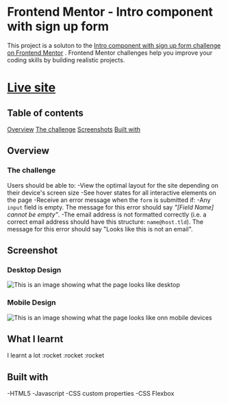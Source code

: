 # Frontend Mentor - Intro component with sign up form

This project is a soluton to the [ Intro component with sign up form challenge on Frontend Mentor](https://www.frontendmentor.io/challenges/intro-component-with-signup-form-5cf91bd49edda32581d28fd1) . Frontend Mentor challenges help you improve your coding skills by building realistic projects.

# [Live site]()

## Table of contents
[Overview](#overview)
[The challenge](#the-challenge)
[Screenshots](#screenshot)
[Built with](#built-with)
## Overview
### The challenge
Users should be able to:
-View the optimal layout for the site depending on their device's screen size
-See hover states for all interactive elements on the page
-Receive an error message when the `form` is submitted if:
    -Any `input` field is empty. The message for this error should say _"[Field Name] cannot be empty"_.
    -The email address is not formatted correctly (i.e. a correct email address should have this structure: `name@host.tld`). The message for this error should say "Looks like this is not an email".

## Screenshot
### Desktop Design
![This is an image showing what the page looks like desktop](https://res.cloudinary.com/dz209s6jk/image/upload/q_auto:good,w_900/Challenges/mnmpkjsbvur3xvrydf66.jpg)
### Mobile Design
![This is an image showing what the page looks like onn mobile devices](https://res.cloudinary.com/dz209s6jk/image/upload/q_auto:good,w_900/Challenges/tl9ullre22nsowpqrffh.jpg)

## What I learnt
I learnt a lot :rocket :rocket :rocket

## Built with
-HTML5
-Javascript
-CSS custom properties
-CSS Flexbox